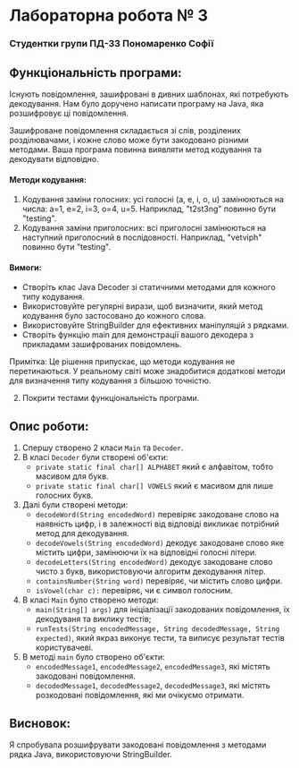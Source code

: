 # Лабораторна робота № 3
### Студентки групи ПД-33 Пономаренко Софії
## Функціональність програми:
Існують повідомлення, зашифровані в дивних шаблонах, які потребують декодування. Нам було доручено написати програму на Java, яка розшифровує ці повідомлення.

Зашифроване повідомлення складається зі слів, розділених розділювачами, і кожне слово може бути закодовано різними методами. Ваша програма повинна виявляти метод кодування та декодувати відповідно.

#### Методи кодування:
1. Кодування заміни голосних: усі голосні (a, e, i, o, u) замінюються на числа: a=1, e=2, i=3, o=4, u=5. Наприклад, "t2st3ng" повинно бути "testing".
2. Кодування заміни приголосних: всі приголосні замінюються на наступний приголосний в послідовності. Наприклад, "vetviph" повинно бути "testing".
#### Вимоги:
- Створіть клас Java Decoder зі статичними методами для кожного типу кодування.
- Використовуйте регулярні вирази, щоб визначити, який метод кодування було застосовано до кожного слова.
- Використовуйте StringBuilder для ефективних маніпуляцій з рядками.
- Створіть функцію main для демонстрації вашого декодера з прикладами зашифрованих повідомлень.

Примітка: Це рішення припускає, що методи кодування не перетинаються. У реальному світі може знадобитися додаткові методи для визначення типу кодування з більшою точністю.

2. Покрити тестами функціональність програми.


## Опис роботи:
1. Спершу створено 2 класи `Main` та `Decoder`.
2. В класі `Decoder` були створені об'єкти:
   - `private static final char[] ALPHABET` який є алфавітом, тобто масивом для букв.
   - `private static final char[] VOWELS` який є масивом для лише голосних букв.
3. Далі були створені методи:
   - `decodeWord(String encodedWord)`  перевіряє закодоване слово на наявність цифр, і в залежності від відповіді викликає потрібний метод для декодування. 
   - `decodeVowels(String encodedWord)` декодує закодоване слово яке містить цифри, замінюючи їх на відповідні голосні літери.
   - `decodeLetters(String encodedWord)` декодує закодоване слово чисто з букв, використовуючи алгоритм декодування літер.
   - `containsNumber(String word)` перевіряє, чи містить слово цифри.
   - `isVowel(char c):` перевіряє, чи є символ голосним.
4. В класі `Main` було створено методи:
   - `main(String[] args)` для ініціалізації закодованих повідомлення, їх декодуваня  та виклику тестів;
   - `runTests(String encodedMessage, String decodedMessage, String expected)`, який якраз виконує тести, та виписує результат тестів користувачеві.
5. В методі `main` було створено об'єкти:
   - `encodedMessage1`, `encodedMessage2`, `encodedMessage3`, які містять закодовані повідомлення.
   - `decodedMessage1`, `decodedMessage2`, `decodedMessage3`, які містять розкодовані повідомлення, які ми очікуємо отримати.

## Висновок:
Я спробувала розшифрувати закодовані повідомлення з методами рядка Java, використовуючи StringBuilder.